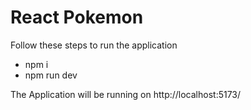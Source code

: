 # React Pokemon

Follow these steps to run the application

- npm i
- npm run dev

The Application will be running on http://localhost:5173/
